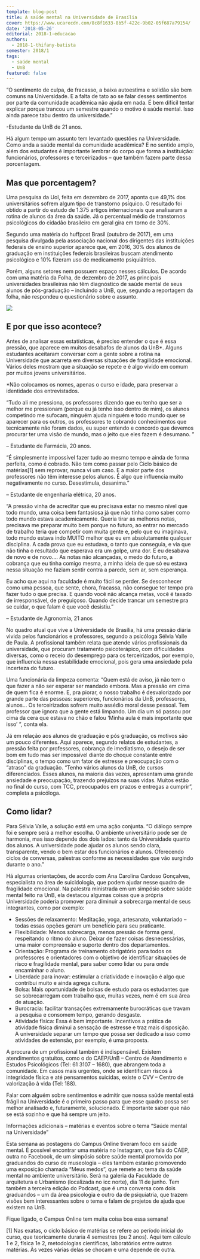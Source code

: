 ```yaml
---
template: blog-post
title: A saúde mental na Universidade de Brasília
cover: https://www.ucarecdn.com/8c8f1633-8b5f-422c-9b02-05f687a79154/
date: '2018-05-26'
editorial: 2018-1-educacao
authors:
  - 2018-1-thifany-batista
semester: 2018/1
tags:
  - saúde mental
  - UnB
featured: false
---
```

“O sentimento de culpa, de fracasso, a baixa autoestima e solidão são bem comuns na Universidade. E a falta de tato ao se falar desses sentimentos por parte da comunidade acadêmica não ajuda em nada. É bem difícil tentar explicar porque trancou um semestre quando o motivo é saúde mental. Isso ainda parece tabu dentro da universidade.”



\-Estudante da UnB de 21 anos.



Há algum tempo um assunto tem levantado questões na Universidade. Como anda a saúde mental da comunidade acadêmica? E no sentido amplo, além dos estudantes é importante lembrar do corpo que forma a instituição: funcionários, professores e terceirizados – que também fazem parte dessa porcentagem.



## Mas que porcentagem?



Uma pesquisa da Uol, feita em dezembro de 2017, aponta que 49,1% dos universitários sofrem algum tipo de transtorno psíquico. O resultado foi obtido a partir do estudo de 1.375 artigos internacionais que analisaram a rotina de alunos da área da saúde. Já o percentual médio de transtornos psicológicos do cidadão brasileiro em geral gira em torno de 30%.



Segundo uma matéria do huffpost Brasil (outubro de 2017), em uma pesquisa divulgada pela associação nacional dos dirigentes das instituições federais de ensino superior aparece que, em 2016, 30% dos alunos de graduação em instituições federais brasileiras buscam atendimento psicológico e 10% fizeram uso de medicamento psiquiátrico.



Porém, alguns setores nem possuem espaço nesses cálculos. De acordo com uma matéria da Folha, de dezembro de 2017, as principais universidades brasileiras não têm diagnóstico de saúde mental de seus alunos de pós-graduação – incluindo a UnB, que, segundo a reportagem da folha, não respondeu o questionário sobre o assunto.

![](https://www.ucarecdn.com/aae5a309-aeea-465d-b456-3c11495aef3e/)

## E por que isso acontece?

Antes de analisar essas estatísticas, é preciso entender o que é essa pressão, que aparece em muitos desabafos de alunos da UnB*. Alguns estudantes aceitaram conversar com a gente sobre a rotina na Universidade que acarreta em diversas situações de fragilidade emocional. Vários deles mostram que a situação se repete e é algo vivido em comum por muitos jovens universitários.



\*Não colocamos os nomes, apenas o curso e idade, para preservar a identidade dos entrevistados.



“Tudo ali me pressiona, os professores dizendo que eu tenho que ser a melhor me pressionam (porque eu já tenho isso dentro de mim), os alunos competindo me sufocam, ninguém ajuda ninguém e todo mundo quer se aparecer para os outros, os professores te cobrando conhecimentos que tecnicamente não foram dados, eu super entendo e concordo que devemos procurar ter uma visão de mundo, mas o jeito que eles fazem é desumano. ”



– Estudante de Farmácia, 20 anos.



“É simplesmente impossível fazer tudo ao mesmo tempo e ainda de forma perfeita, como é cobrado. Não tem como passar pelo Ciclo básico de matérias\[1] sem reprovar, nunca vi um caso. E a maior parte dos professores não têm interesse pelos alunos. É algo que influencia muito negativamente no curso. Desestimula, desanima.”



– Estudante de engenharia elétrica, 20 anos.



“A pressão vinha de acreditar que eu precisava estar no mesmo nível que todo mundo, uma coisa bem fantasiosa já que não tinha como saber como todo mundo estava academicamente. Queria tirar as melhores notas, precisava me preparar muito bem porque no futuro, ao entrar no mercado de trabalho teria que competir com muita gente e, pelo que eu imaginava, todo mundo estava indo MUITO melhor que eu em absolutamente qualquer disciplina. A cada prova que eu estudava, o tanto que conseguia, e via que não tinha o resultado que esperava era um golpe, uma dor. E eu desabava de novo e de novo…. As notas não alcançadas, o medo do futuro, a cobrança que eu tinha comigo mesma, a minha ideia de que só eu estava nessa situação me faziam sentir contra a parede, sem ar, sem esperança.



Eu acho que aqui na faculdade é muito fácil se perder. Se desconhecer como uma pessoa, que sente, chora, fracassa, não consegue ter tempo pra fazer tudo o que precisa. E quando você não alcança metas, você é taxado de irresponsável, de preguiçoso. Quando decide trancar um semestre pra se cuidar, o que falam é que você desistiu.”



– Estudante de Agronomia, 21 anos



No quadro atual que vive a Universidade de Brasília, há uma pressão diária vivida pelos funcionários e professores, segundo a psicóloga Sélvia Valle de Paula. A profissional também relata que atende vários profissionais da universidade, que procuram tratamento psicoterápico, com dificuldades diversas, como o receio do desemprego para os terceirizados, por exemplo, que influencia nessa estabilidade emocional, pois gera uma ansiedade pela incerteza do futuro.



Uma funcionária da limpeza comenta: “Quem está de aviso, já não tem o que fazer a não ser esperar ser mandado embora. Mas a pressão em cima de quem fica é enorme. E, pra piorar, o nosso trabalho é desvalorizado por grande parte das pessoas: superiores, funcionários da UnB, professores, alunos… Os terceirizados sofrem muito assédio moral desse pessoal. Tem professor que ignora que a gente está limpando. Um dia um só passou por cima da cera que estava no chão e falou ‘Minha aula é mais importante que isso’ “, conta ela.



Já em relação aos alunos de graduação e pós graduação, os motivos são um pouco diferentes. Aqui aparece, segundo relatos de estudantes, a pressão feita por professores, cobrança de imediatismo, o desejo de ser bom em tudo mas ser impossível diante do choque constante entre disciplinas, o tempo como um fator de estresse e preocupação com o “atraso” da graduação. “Tenho vários alunos da UnB, de cursos diferenciados. Esses alunos, na maioria das vezes, apresentam uma grande ansiedade e preocupação, trazendo prejuízos na suas vidas.  Muitos estão no final do curso, com TCC,  preocupados em prazos e entregas a cumprir”, completa a psicóloga.



## Como lidar?



Para Sélvia Valle, a solução está em uma ação conjunta. “O diálogo sempre foi e sempre será a melhor escolha. O ambiente universitário pode ser de harmonia, mas isso depende dos dois lados: tanto da Universidade quanto dos alunos. A universidade pode ajudar os alunos sendo clara, transparente, vendo o bem estar dos funcionários e alunos. Oferecendo ciclos de conversas, palestras conforme as necessidades que vão surgindo durante o ano.”



Há algumas orientações, de acordo com Ana Carolina Cardoso Gonçalves, especialista na área de suicidologia, que podem ajudar nesse quadro de fragilidade emocional. Na palestra ministrada em um simpósio sobre saúde mental feito na UnB, ela destacou algumas coisas que a própria Universidade poderia promover para diminuir a sobrecarga mental de seus integrantes, como por exemplo:



* Sessões de relaxamento: Meditação, yoga, artesanato, voluntariado – todas essas opções geram um benefício para seu praticante.
* Flexibilidade: Menos sobrecarga, menos pressão de forma geral, respeitando o ritmo do aluno. Deixar de fazer coisas desnecessárias, uma maior compreensão e suporte dentro dos departamentos.
* Orientação: Programa de treinamento obrigatório para todos os professores e orientadores com o objetivo de identificar situações de risco e fragilidade mental, para saber como lidar ou para onde encaminhar o aluno.
* Liberdade para inovar: estimular a criatividade e inovação é algo que contribui muito e ainda agrega cultura.
* Bolsa: Mais oportunidade de bolsas de estudo para os estudantes que se sobrecarregam com trabalho que, muitas vezes, nem é em sua área de atuação.
* Burocracia: facilitar transações extremamente burocráticas que travam a pesquisa e consomem tempo, gerando desgaste.
* Atividade física: Essa é bem importante. Incentivos a prática de atividade física diminui a sensação de estresse e traz mais disposição. A universidade separar um tempo que possa ser dedicado a isso como atividades de extensão, por exemplo, é uma proposta.

A procura de um profissional também é indispensável. Existem atendimentos gratuitos, como o do CAEP/UnB – Centro de Atendimento e Estudos Psicológicos (Tel: 61 3107 – 1680), que abrangem toda a comunidade. Em casos mais urgentes, onde se identificam riscos à integridade física e até pensamentos suicidas, existe o CVV – Centro de valorização à vida (Tel: 188).



Falar com alguém sobre sentimentos e admitir que nossa saúde mental está frágil na Universidade é o primeiro passo para que esse quadro possa ser melhor analisado e, futuramente, solucionado. É importante saber que não se está sozinho e que há sempre um jeito.



Informações adicionais – matérias e eventos sobre o tema “Saúde mental na Universidade”



Esta semana as postagens do Campus Online tiveram foco em saúde mental. É possível encontrar uma matéria no Instagram, que fala do CAEP, outra no Facebook, de um simpósio sobre saúde mental promovida por graduandos do curso de museologia – eles também estarão promovendo uma exposição chamada “Meus medos”,  que remete ao tema da saúde mental no ambiente universitário. Será na galeria da Faculdade de arquitetura e Urbanismo (localizada no icc norte), dia 11 de junho. Tem também a terceira edição do Podcast, que é uma conversa com dois graduandos – um da área psicologia e outro da de psiquiatria, que trazem visões bem interessantes sobre o tema e falam de projetos de ajuda que existem na UnB.



Fique ligado, o Campus Online tem muita coisa boa essa semana!

\[1] Nas exatas, o ciclo básico de matérias se refere ao período inicial do curso, que teoricamente duraria 4 semestres (ou 2 anos). Aqui tem cálculo 1 e 2, física 1e 2, metodologias científicas, laboratórios entre outras matérias. Às vezes várias delas se chocam e uma depende de outra.
